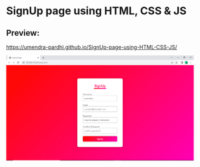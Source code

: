 # SignUp page using HTML, CSS & JS

## Preview:
https://umendra-pardhi.github.io/SignUp-page-using-HTML-CSS-JS/

<img src="https://raw.githubusercontent.com/umendra-pardhi/SignUp-page-using-HTML-CSS-JS/main/signup_page.png"/>
